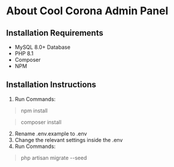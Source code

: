 # About Cool Corona Admin Panel

## Installation Requirements
+ MySQL 8.0+ Database
+ PHP 8.1
+ Composer
+ NPM

## Installation Instructions
1. Run Commands:
> npm install

> composer install

2. Rename .env.example to .env
3. Change the relevant settings inside the .env
4. Run Commands:
> php artisan migrate --seed
